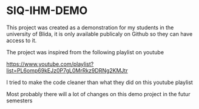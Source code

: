 # SIQ-IHM-DEMO

This project was created as a demonstration for my students in the university of Blida, it is only available publicaly on Github so they can have access to it.

The project was inspired from the following playlist on youtube

https://www.youtube.com/playlist?list=PL6omp69kEJz0P7gL0MrRkz9DRNg2KMJtr

I tried to make the code cleaner than what they did on this youtube playlist

Most probably there will a lot of changes on this demo project in the futur semesters

